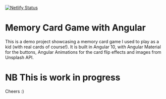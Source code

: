 [![Netlify Status](https://api.netlify.com/api/v1/badges/11f0bd2d-561d-4280-8287-570693c725fd/deploy-status)](https://app.netlify.com/sites/ngx-memory-game/deploys)

# Memory Card Game with Angular 

This is a demo project showcasing a memory card game I used to play as a kid (with real cards of course!). It is built in Angular 10, with Angular Material for the buttons, Angular Animations for the card flip effects and images from Unsplash API.

# NB This is work in progress
Cheers :)
